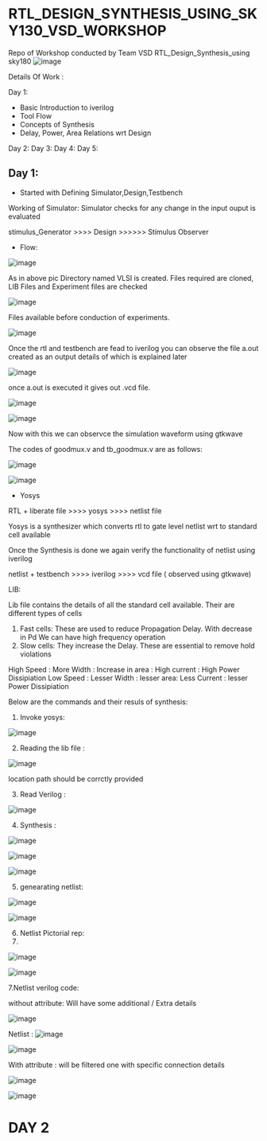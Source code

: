 # RTL_DESIGN_SYNTHESIS_USING_SKY130_VSD_WORKSHOP
Repo of Workshop conducted by Team VSD RTL_Design_Synthesis_using sky180 
![image](https://user-images.githubusercontent.com/69497292/123116528-9c589f00-d45e-11eb-8b74-f587b1ba64f8.png)

Details Of Work :

Day 1: 

* Basic Introduction to iverilog
* Tool Flow
* Concepts of Synthesis
* Delay, Power, Area Relations wrt Design

Day 2:
Day 3:
Day 4:
Day 5:

## Day 1:
* Started with Defining Simulator,Design,Testbench

Working of Simulator:
Simulator checks for any change in the input ouput is evaluated

stimulus_Generator >>>>  Design  >>>>>> Stimulus Observer
* Flow:

![image](https://user-images.githubusercontent.com/69497292/123119160-e773b180-d460-11eb-8425-b85f579dbb62.png)

As in above pic Directory named VLSI is created. Files required are cloned, LIB Files and Experiment files are checked

![image](https://user-images.githubusercontent.com/69497292/123119826-7b457d80-d461-11eb-89be-0432b901dc9c.png)

Files available before conduction of experiments.

![image](https://user-images.githubusercontent.com/69497292/123120512-0292f100-d462-11eb-9453-2c3083043f46.png)

Once the rtl and testbench are fead to iverilog you can observe the file a.out created as an output details of which is explained later

![image](https://user-images.githubusercontent.com/69497292/123121232-9f558e80-d462-11eb-908e-fd6111c86dcb.png)

once a.out is executed it gives out .vcd file.

![image](https://user-images.githubusercontent.com/69497292/123121489-d3c94a80-d462-11eb-8cd8-744448562c6d.png)

![image](https://user-images.githubusercontent.com/69497292/123121742-0a9f6080-d463-11eb-918c-d600f0ef55a8.png)

Now with this we can observce  the simulation waveform using gtkwave

The codes of goodmux.v and tb_goodmux.v are as follows:

![image](https://user-images.githubusercontent.com/69497292/123122070-53efb000-d463-11eb-9301-2c58637e0c79.png)

![image](https://user-images.githubusercontent.com/69497292/123122176-6a960700-d463-11eb-8f32-5c9ab7125164.png)

* Yosys

RTL + liberate file >>>> yosys >>>> netlist file

Yosys is a synthesizer which converts rtl to gate level netlist wrt to standard cell available

Once the Synthesis is done we again verify the functionality of netlist using iverilog 

netlist + testbench >>>> iverilog >>>> vcd file ( observed using gtkwave)

LIB:

Lib file contains the details of all the standard cell available. Their are different types of cells

1. Fast cells: These are used to  reduce Propagation Delay. With decrease in Pd We can have high frequency operation
2. Slow cells: They increase the Delay. These are essential to remove hold violations

High Speed : More Width : Increase in area : High current : High Power Dissipiation
Low Speed  : Lesser Width : lesser area: Less Current : lesser  Power Dissipiation

Below are the commands and their resuls of synthesis:

1. Invoke yosys:

![image](https://user-images.githubusercontent.com/69497292/123124318-34598700-d465-11eb-95e0-f8d40526f323.png)

2. Reading the lib file :

![image](https://user-images.githubusercontent.com/69497292/123124466-53f0af80-d465-11eb-8b35-46a8a1891840.png)

location path should be corrctly provided

3. Read Verilog :

![image](https://user-images.githubusercontent.com/69497292/123125739-6ae3d180-d466-11eb-9fc2-41cd3ac41a28.png)

4. Synthesis :

![image](https://user-images.githubusercontent.com/69497292/123127911-5274b680-d468-11eb-83e7-dd89a0007fc9.png)

![image](https://user-images.githubusercontent.com/69497292/123132802-c022e180-d46c-11eb-8938-830c5a0bbab1.png)

![image](https://user-images.githubusercontent.com/69497292/123133055-fceed880-d46c-11eb-952d-1fdfc5438895.png)

5. genearating netlist:

![image](https://user-images.githubusercontent.com/69497292/123133252-2dcf0d80-d46d-11eb-8fdd-01cb25cd54d4.png)

![image](https://user-images.githubusercontent.com/69497292/123134476-71764700-d46e-11eb-9ce9-40d6d8374658.png)

6. Netlist Pictorial rep:
7. 
![image](https://user-images.githubusercontent.com/69497292/123135139-142ec580-d46f-11eb-982b-4d303b2c4d53.png)

![image](https://user-images.githubusercontent.com/69497292/123134988-f3ff0680-d46e-11eb-87f5-2c9446973b34.png)

7.Netlist verilog code:

without attribute: Will have some additional / Extra details

![image](https://user-images.githubusercontent.com/69497292/123135943-0463b100-d470-11eb-9004-6184ba6bf562.png)

Netlist :
![image](https://user-images.githubusercontent.com/69497292/123136053-21987f80-d470-11eb-8417-c0d2fc9ead6b.png)

![image](https://user-images.githubusercontent.com/69497292/123137274-6cff5d80-d471-11eb-857b-372cca8757bc.png)

With attribute : will be filtered one with specific connection details

![image](https://user-images.githubusercontent.com/69497292/123136569-b602e200-d470-11eb-91ab-19266a71b265.png)

![image](https://user-images.githubusercontent.com/69497292/123137171-535e1600-d471-11eb-904e-e77780b0205f.png)



# DAY 2









